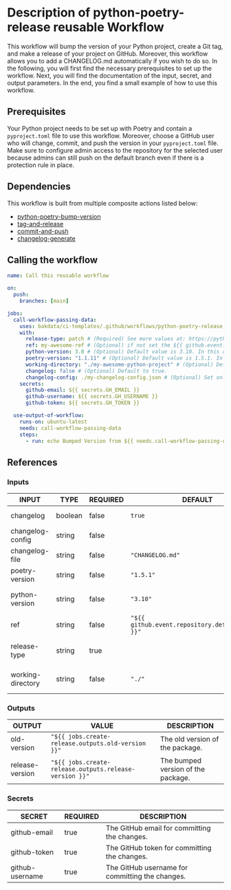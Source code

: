 # Description of python-poetry-release reusable Workflow

This workflow will bump the version of your Python project, create a Git tag, and make a release of your project on GitHub. Moreover, this workflow allows you to add a CHANGELOG.md automatically if you wish to do so.
In the following, you will first find the necessary prerequisites to set up the workflow. Next, you will find the
documentation of the input, secret, and output parameters. In the end, you find a small example of how to use this
workflow.

## Prerequisites

Your Python project needs to be set up with Poetry and contain a `pyproject.toml` file to use this workflow. Moreover,
choose a GitHub user who will change, commit, and push the version in your `pyproject.toml` file. Make sure to configure
admin access to the repository for the selected user because admins can still push on the default branch even if there
is a protection rule in place.

## Dependencies

This workflow is built from multiple composite actions listed below:

- [python-poetry-bump-version](https://github.com/bakdata/ci-templates/tree/main/actions/python-poetry-bump-version)
- [tag-and-release](https://github.com/bakdata/ci-templates/tree/main/actions/tag-and-release)
- [commit-and-push](https://github.com/bakdata/ci-templates/tree/main/actions/commit-and-push)
- [changelog-generate](https://github.com/bakdata/ci-templates/tree/main/actions/changelog-generate)

## Calling the workflow

```yaml
name: Call this reusable workflow

on:
  push:
    branches: [main]

jobs:
  call-workflow-passing-data:
    uses: bakdata/ci-templates/.github/workflows/python-poetry-release.yaml@main
    with:
      release-type: patch # (Required) See more values at: https://python-poetry.org/docs/cli/#version
      ref: my-awesome-ref # (Optional) if not set the ${{ github.event.repository.default_branch }} will fill the value. In this case the changes will be pushed to my-awesome-ref
      python-version: 3.8 # (Optional) Default value is 3.10. In this case Poetry is installed with Python 3.8
      poetry-version: "1.1.11" # (Optional) Default value is 1.5.1. In this case Poetry version 1.1.11 is installed
      working-directory: "./my-awesome-python-project" # (Optional) Default value is the root directory of your repository. In this case all the files to the given path are published
      changelog: false # (Optional) Default to true.
      changelog-config: ./my-changelog-config.json # (Optional) Set only if changelog is set to true. More information about it here https://github.com/bakdata/ci-templates/tree/main/actions/changelog-generate
    secrets:
      github-email: ${{ secrets.GH_EMAIL }}
      github-username: ${{ secrets.GH_USERNAME }}
      github-token: ${{ secrets.GH_TOKEN }}

  use-output-of-workflow:
    runs-on: ubuntu-latest
    needs: call-workflow-passing-data
    steps:
      - run: echo Bumped Version from ${{ needs.call-workflow-passing-data.outputs.old-version }} to ${{ needs.call-workflow-passing-data.outputs.release-version }}
```

## References

### Inputs

<!-- AUTO-DOC-INPUT:START - Do not remove or modify this section -->

|       INPUT       |  TYPE   | REQUIRED |                      DEFAULT                      |                                DESCRIPTION                                |
|-------------------|---------|----------|---------------------------------------------------|---------------------------------------------------------------------------|
|     changelog     | boolean |  false   |                      `true`                       |                       Create changelog for release.                       |
| changelog-config  | string  |  false   |                                                   |                          Changelog config path.                           |
|  changelog-file   | string  |  false   |                 `"CHANGELOG.md"`                  |            Path to the changelog file in the GitHub repository            |
|  poetry-version   | string  |  false   |                     `"1.5.1"`                     |          The Poetry version to be installed. (Default is 1.5.1)           |
|  python-version   | string  |  false   |                     `"3.10"`                      |        The Python version for setting up Poetry. (Default is 3.10)        |
|        ref        | string  |  false   | `"${{ github.event.repository.default_branch }}"` |                 The ref name to checkout the repository.                  |
|   release-type    | string  |   true   |                                                   |  Scope of the release; See: https://python-poetry.org/docs/cli/#version   |
| working-directory | string  |  false   |                      `"./"`                       | The working directory of your Python package. (Default is root directory) |

<!-- AUTO-DOC-INPUT:END -->


### Outputs

<!-- AUTO-DOC-OUTPUT:START - Do not remove or modify this section -->

|     OUTPUT      |                         VALUE                          |            DESCRIPTION             |
|-----------------|--------------------------------------------------------|------------------------------------|
|   old-version   |   `"${{ jobs.create-release.outputs.old-version }}"`   |  The old version of the package.   |
| release-version | `"${{ jobs.create-release.outputs.release-version }}"` | The bumped version of the package. |

<!-- AUTO-DOC-OUTPUT:END -->


### Secrets

<!-- AUTO-DOC-SECRETS:START - Do not remove or modify this section -->

|     SECRET      | REQUIRED |                   DESCRIPTION                   |
|-----------------|----------|-------------------------------------------------|
|  github-email   |   true   |  The GitHub email for committing the changes.   |
|  github-token   |   true   |  The GitHub token for committing the changes.   |
| github-username |   true   | The GitHub username for committing the changes. |

<!-- AUTO-DOC-SECRETS:END -->

